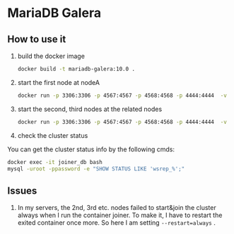 MariaDB Galera
==============

## How to use it

1. build the docker image

   ```bash
   docker build -t mariadb-galera:10.0 .
   ```

2. start the first node at nodeA

   ```bash
   docker run -p 3306:3306 -p 4567:4567 -p 4568:4568 -p 4444:4444  -v /data/mysql:/var/lib/mysql -e MARIADB_USER=root -e MARIADB_PASS=password --restart=always --name=master_db -d mariadb-galera:10.0
   ```

3. start the second, third nodes at the related nodes

   ```bash
   docker run -p 3306:3306 -p 4567:4567 -p 4568:4568 -p 4444:4444  -v /data/mysql:/var/lib/mysql -e MARIADB_USER=root -e MARIADB_PASS=password -e WSREP_CLUSTER_ADDRESS=IP.nodeA --name=joiner_db --restart=always -d mariadb-galera:10.0
   ```

4. check the cluster status

  You can get the cluster status info by the following cmds:

  ```bash
  docker exec -it joiner_db bash
  mysql -uroot -ppassword -e "SHOW STATUS LIKE 'wsrep_%';"
  ```

## Issues

1. In my servers, the 2nd, 3rd etc. nodes failed to start&join the cluster always when I run the container joiner. To make it, I have to restart the exited container once more. So here I am setting `--restart=always` .
